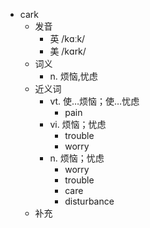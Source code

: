 - cark
  - 发音
    - 英 /kɑːk/
    - 美 /kɑrk/
  - 词义
    - n. 烦恼,忧虑
  - 近义词
    - vt. 使…烦恼；使…忧虑
      - pain
    - vi. 烦恼；忧虑
      - trouble
      - worry
    - n. 烦恼；忧虑
      - worry
      - trouble
      - care
      - disturbance
  - 补充
